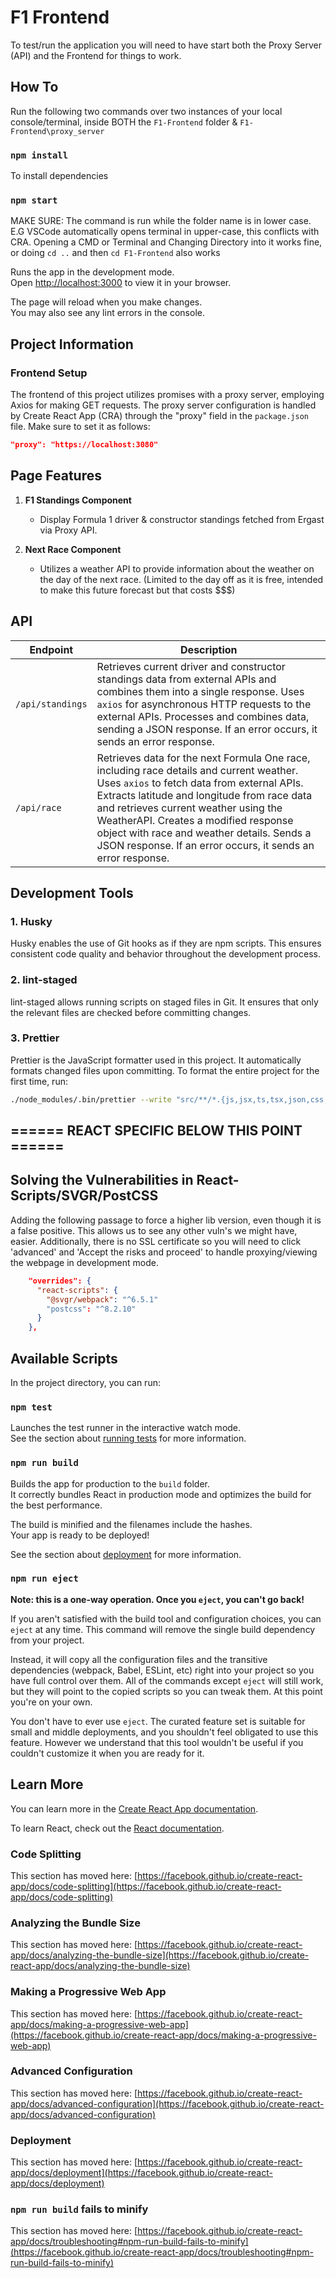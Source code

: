# F1 Frontend

To test/run the application you will need to have start both the Proxy Server (API) and the Frontend for things to work.

## How To

Run the following two commands over two instances of your local console/terminal, inside BOTH the `F1-Frontend` folder & `F1-Frontend\proxy_server`

### `npm install`

To install dependencies

### `npm start`

MAKE SURE: The command is run while the folder name is in lower case. E.G VSCode automatically opens terminal in upper-case, this conflicts with CRA. Opening a CMD or Terminal and Changing Directory into it works fine, or doing `cd ..` and then `cd F1-Frontend` also works

Runs the app in the development mode.\
Open [http://localhost:3000](http://localhost:3000) to view it in your browser.

The page will reload when you make changes.\
You may also see any lint errors in the console.

## Project Information

### Frontend Setup

The frontend of this project utilizes promises with a proxy server, employing Axios for making GET requests. The proxy server configuration is handled by Create React App (CRA) through the "proxy" field in the `package.json` file. Make sure to set it as follows:

```json
"proxy": "https://localhost:3080"
```

## Page Features

1. **F1 Standings Component**
   - Display Formula 1 driver & constructor standings fetched from Ergast via Proxy API.

2. **Next Race Component**
   - Utilizes a weather API to provide information about the weather on the day of the next race. (Limited to the day off as it is free, intended to make this future forecast but that costs $$$)

## API

| Endpoint          | Description                                                                                                                                                                                     |
| ------------------| ----------------------------------------------------------------------------------------------------------------------------------------------------------------------------------------------- |
| `/api/standings`  | Retrieves current driver and constructor standings data from external APIs and combines them into a single response. Uses `axios` for asynchronous HTTP requests to the external APIs. Processes and combines data, sending a JSON response. If an error occurs, it sends an error response.  |
| `/api/race`        | Retrieves data for the next Formula One race, including race details and current weather. Uses `axios` to fetch data from external APIs. Extracts latitude and longitude from race data and retrieves current weather using the WeatherAPI. Creates a modified response object with race and weather details. Sends a JSON response. If an error occurs, it sends an error response.  |

## Development Tools

### 1. Husky

Husky enables the use of Git hooks as if they are npm scripts. This ensures consistent code quality and behavior throughout the development process.

### 2. lint-staged

lint-staged allows running scripts on staged files in Git. It ensures that only the relevant files are checked before committing changes.

### 3. Prettier

Prettier is the JavaScript formatter used in this project. It automatically formats changed files upon committing. To format the entire project for the first time, run:

```bash
./node_modules/.bin/prettier --write "src/**/*.{js,jsx,ts,tsx,json,css,scss,md}"
```

## ====== REACT SPECIFIC BELOW THIS POINT ======

## Solving the Vulnerabilities in React-Scripts/SVGR/PostCSS

Adding the following passage to force a higher lib version, even though it is a false positive. This allows us to see any other vuln's we might have, easier. Additionally, there is no SSL certificate so you will need to click 'advanced' and 'Accept the risks and proceed' to handle proxying/viewing the webpage in development mode.

```json
    "overrides": {
      "react-scripts": {
        "@svgr/webpack": "^6.5.1"
        "postcss": "^8.2.10"
      }
    },
```

## Available Scripts

In the project directory, you can run:

### `npm test`

Launches the test runner in the interactive watch mode.\
See the section about [running tests](https://facebook.github.io/create-react-app/docs/running-tests) for more information.

### `npm run build`

Builds the app for production to the `build` folder.\
It correctly bundles React in production mode and optimizes the build for the best performance.

The build is minified and the filenames include the hashes.\
Your app is ready to be deployed!

See the section about [deployment](https://facebook.github.io/create-react-app/docs/deployment) for more information.

### `npm run eject`

**Note: this is a one-way operation. Once you `eject`, you can't go back!**

If you aren't satisfied with the build tool and configuration choices, you can `eject` at any time. This command will remove the single build dependency from your project.

Instead, it will copy all the configuration files and the transitive dependencies (webpack, Babel, ESLint, etc) right into your project so you have full control over them. All of the commands except `eject` will still work, but they will point to the copied scripts so you can tweak them. At this point you're on your own.

You don't have to ever use `eject`. The curated feature set is suitable for small and middle deployments, and you shouldn't feel obligated to use this feature. However we understand that this tool wouldn't be useful if you couldn't customize it when you are ready for it.

## Learn More

You can learn more in the [Create React App documentation](https://facebook.github.io/create-react-app/docs/getting-started).

To learn React, check out the [React documentation](https://reactjs.org/).

### Code Splitting

This section has moved here: [https://facebook.github.io/create-react-app/docs/code-splitting](https://facebook.github.io/create-react-app/docs/code-splitting)

### Analyzing the Bundle Size

This section has moved here: [https://facebook.github.io/create-react-app/docs/analyzing-the-bundle-size](https://facebook.github.io/create-react-app/docs/analyzing-the-bundle-size)

### Making a Progressive Web App

This section has moved here: [https://facebook.github.io/create-react-app/docs/making-a-progressive-web-app](https://facebook.github.io/create-react-app/docs/making-a-progressive-web-app)

### Advanced Configuration

This section has moved here: [https://facebook.github.io/create-react-app/docs/advanced-configuration](https://facebook.github.io/create-react-app/docs/advanced-configuration)

### Deployment

This section has moved here: [https://facebook.github.io/create-react-app/docs/deployment](https://facebook.github.io/create-react-app/docs/deployment)

### `npm run build` fails to minify

This section has moved here: [https://facebook.github.io/create-react-app/docs/troubleshooting#npm-run-build-fails-to-minify](https://facebook.github.io/create-react-app/docs/troubleshooting#npm-run-build-fails-to-minify)
